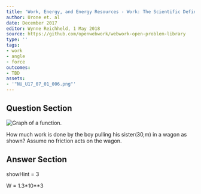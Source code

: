 ```yaml
---
title: 'Work, Energy, and Energy Resources - Work: The Scientific Definition'
author: Urone et. al
date: December 2017
editor: Wynne Reichheld, 1 May 2018
source: https://github.com/openwebwork/webwork-open-problem-library
type: ''
tags:
- work
- angle
- force
outcomes:
- TBD
assets:
- '"NU_U17_07_01_006.png"'
---
```


## Question Section 

![Graph of a function.]("NU_U17_07_01_006.png")

How much work is done by the boy pulling his sister(30,m) in a wagon as shown? Assume no friction acts on the wagon.



## Answer Section

showHint = 3

W = 1.3*10**3